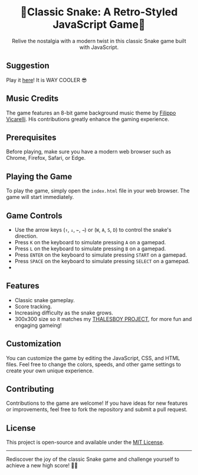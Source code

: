 <div align="center">
    <h1>🐍Classic Snake: A Retro-Styled JavaScript Game🐍</h2>
    <p>Relive the nostalgia with a modern twist in this classic Snake game built with JavaScript.</p>
</div>

## Suggestion
Play it [here](https://thalesboycolor.netlify.app/)! It is WAY COOLER 😎

## Music Credits

The game features an 8-bit game background music theme by [Filippo Vicarelli](https://www.filippovicarelli.com/8bit-game-background-music). His contributions greatly enhance the gaming experience.

## Prerequisites

Before playing, make sure you have a modern web browser such as Chrome, Firefox, Safari, or Edge.

## Playing the Game

To play the game, simply open the `index.html` file in your web browser. The game will start immediately.

## Game Controls

- Use the arrow keys (`↑`, `↓`, `←`, `→`) or (`W`, `A`, `S`, `D`) to control the snake's direction.
- Press `K` on the keyboard to simulate pressing `A` on a gamepad.
- Press `L` on the keyboard to simulate pressing `B` on a gamepad.
- Press `ENTER` on the keyboard to simulate pressing `START` on a gamepad.
- Press `SPACE` on the keyboard to simulate pressing `SELECT` on a gamepad.
- 
## Features

- Classic snake gameplay.
- Score tracking.
- Increasing difficulty as the snake grows.
- 300x300 size so it matches my [THALESBOY PROJECT](https://github.com/RCThales/ThalesBoy), for more fun and engaging gameing!

## Customization

You can customize the game by editing the JavaScript, CSS, and HTML files. Feel free to change the colors, speeds, and other game settings to create your own unique experience.

## Contributing

Contributions to the game are welcome! If you have ideas for new features or improvements, feel free to fork the repository and submit a pull request.

## License

This project is open-source and available under the [MIT License](LICENSE).

---

Rediscover the joy of the classic Snake game and challenge yourself to achieve a new high score! 🐍✨
